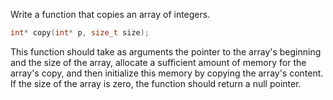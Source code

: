 Write a function that copies an array of integers.

```c++
int* copy(int* p, size_t size);
```

This function should take as arguments the pointer to the array's beginning
and the size of the array, allocate a sufficient amount of memory
for the array's copy, and then initialize this memory 
by copying the array's content.
If the size of the array is zero, the function should return a null pointer.